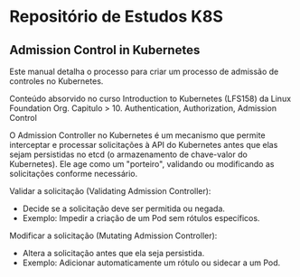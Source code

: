 # Repositório de Estudos K8S

## Admission Control in Kubernetes

Este manual detalha o processo para criar um processo de admissão de controles no Kubernetes.

Conteúdo absorvido no curso Introduction to Kubernetes (LFS158) da Linux Foundation Org. 
Capitulo > 10. Authentication, Authorization, Admission Control

O Admission Controller no Kubernetes é um mecanismo que permite interceptar e processar solicitações à API do Kubernetes antes que elas sejam persistidas no etcd (o armazenamento de chave-valor do Kubernetes). Ele age como um "porteiro", validando ou modificando as solicitações conforme necessário.


Validar a solicitação (Validating Admission Controller):
- Decide se a solicitação deve ser permitida ou negada.
- Exemplo: Impedir a criação de um Pod sem rótulos específicos.

Modificar a solicitação (Mutating Admission Controller):
- Altera a solicitação antes que ela seja persistida.
- Exemplo: Adicionar automaticamente um rótulo ou sidecar a um Pod.